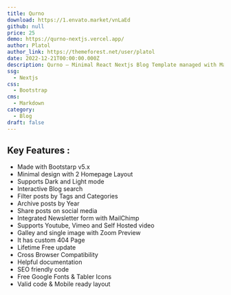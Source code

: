 ```yaml
---
title: Qurno
download: https://1.envato.market/vnLaEd
github: null
price: 25
demo: https://qurno-nextjs.vercel.app/
author: Platol
author_link: https://themeforest.net/user/platol
date: 2022-12-21T00:00:00.000Z
description: Qurno – Minimal React Nextjs Blog Template managed with Markdown. It has all the required elements and features to create a responsive personal blog template with amazing experience.
ssg:
  - Nextjs
css:
  - Bootstrap
cms:
  - Markdown
category:
  - Blog
draft: false
---
```


## Key Features :

- Made with Bootstarp v5.x
- Minimal design with 2 Homepage Layout
- Supports Dark and Light mode
- Interactive Blog search
- Filter posts by Tags and Categories
- Archive posts by Year
- Share posts on social media
- Integrated Newsletter form with MailChimp
- Supports Youtube, Vimeo and Self Hosted video
- Galley and single image with Zoom Preview
- It has custom 404 Page
- Lifetime Free update
- Cross Browser Compatibility
- Helpful documentation
- SEO friendly code
- Free Google Fonts & Tabler Icons
- Valid code & Mobile ready layout
